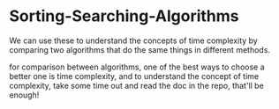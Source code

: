 # Sorting-Searching-Algorithms
We can use these to understand the concepts of time complexity by comparing two algorithms that do the same things in different methods.

for comparison between algorithms, one of the best ways to choose a better one is time complexity, and to understand the concept of time complexity, take some time out and read the doc in the repo, that'll be enough!

